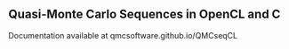 ## Quasi-Monte Carlo Sequences in OpenCL and C 

Documentation available at qmcsoftware.github.io/QMCseqCL